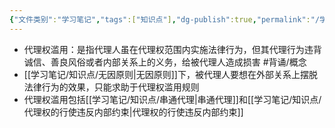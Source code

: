 ```yaml
---
{"文件类别":"学习笔记","tags":["知识点"],"dg-publish":true,"permalink":"/学习笔记/知识点/代理权滥用/","dgPassFrontmatter":true,"noteIcon":""}
---
```


- 代理权滥用：是指代理人虽在代理权范围内实施法律行为，但其代理行为违背诚信、善良风俗或者内部关系上的义务，给被代理人造成损害 #背诵/概念 
- [[学习笔记/知识点/无因原则\|无因原则]]下，被代理人要想在外部关系上摆脱法律行为的效果，只能求助于代理权滥用规则
- 代理权滥用包括[[学习笔记/知识点/串通代理\|串通代理]]和[[学习笔记/知识点/代理权的行使违反内部约束\|代理权的行使违反内部约束]]
